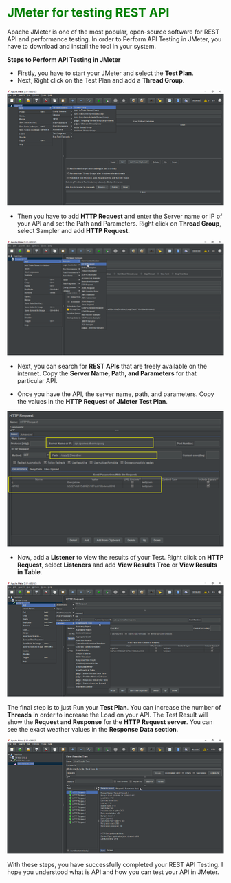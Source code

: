<H1 style="color: green">JMeter for testing REST API</h1>

Apache JMeter is one of the most popular, open-source software for REST API and performance testing. In order to Perform API Testing in JMeter, you have to download and install the tool in your system.

**Steps to Perform API Testing in JMeter**
* Firstly, you have to start your JMeter and select the **Test Plan**.
* Next, Right click on the Test Plan and add a **Thread Group**.

![](./media/JMeter1-Thread-group.png "JMeter Thread-group")

* Then you have to add **HTTP Request** and enter the Server name or IP of your API and set the Path and Parameters. Right click on **Thread Group**, select Sampler and add **HTTP Request**.

![](./media/JMeter2-HTTP-Request.png "JMeter HTTP-Request")

* Next, you can search for **REST APIs** that are freely available on the internet. Copy the **Server Name, Path, and Parameters** for that particular API.

* Once you have the API, the server name, path, and parameters. Copy the values in the **HTTP Reques**t of **JMeter Test Plan**.

![](./media/JMeter3-API-Parameters-2.png "JMeter API-Parameters")

* Now, add a **Listener** to view the results of your Test. Right click on **HTTP Request**, select **Listeners** and add **View Results Tree** or **View Results in Table**.

![](./media/JMeter4-Listener.png "JMeter Listener")

The final step is to just Run your **Test Plan**. You can increase the number of **Threads** in order to increase the Load on your API. The Test Result will show the **Request and Response** for the **HTTP Request server**. You can see the exact weather values in the **Response Data section**.

![](./media/JMeter5-Test-Result.png "JMeter Test-Result")

With these steps, you have successfully completed your REST API Testing. I hope you understood what is API and how you can test your API in JMeter.


